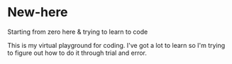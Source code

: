 # New-here
Starting from zero here &amp; trying to learn to code

This is my virtual playground for coding. 
I've got a lot to learn so I'm trying to figure out how to do it through trial and error. 
